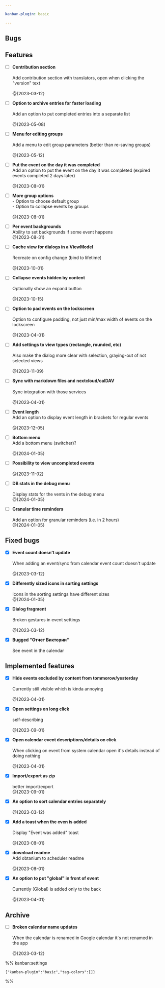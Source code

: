 ```yaml
---

kanban-plugin: basic

---
```


## Bugs



## Features

- [ ] **Contribution section**<br><br>Add contribution section with translators, open when clicking the "version" text<br><br>@{2023-03-12}
- [ ] **Option to archive entries for faster loading**<br><br>Add an option to put completed entries into a separate list<br><br>@{2023-05-08}
- [ ] **Menu for editing groups**<br><br>Add a menu to edit group parameters (better than re-saving groups)<br><br>@{2023-05-12}
- [ ] **Put the event on the day it was completed**<br>Add an option to put the event on the day it was completed (expired events completed 2 days later)<br><br>@{2023-08-01}
- [ ] **More group options**<br>- Option to choose default group<br>- Option to collapse events by groups<br><br>@{2023-08-01}
- [ ] **Per event backgrounds**<br>Ability to set backgrounds if some event happens<br>@{2023-08-31}
- [ ] **Cache view for dialogs in a ViewModel**<br><br>Recreate on config change (bind to lifetime)<br><br>@{2023-10-01}
- [ ] **Collapse events hidden by content**<br><br>Optionally show an expand button<br><br>@{2023-10-15}
- [ ] **Option to pad events on the lockscreen**<br><br>Option to configure padding, not just min/max width of events on the lockscreen<br><br>@{2023-04-01}
- [ ] **Add settings to view types (rectangle, rounded, etc)**<br><br>Also make the dialog more clear with selection, graying-out of not selected views<br><br>@{2023-11-09}
- [ ] **Sync with markdown files and nextcloud/calDAV**<br><br>Sync integration with those services<br><br>@{2023-04-01}
- [ ] **Event length**<br>Add an option to display event length in brackets for regular events<br><br>@{2023-12-05}
- [ ] **Bottom menu**<br>Add a bottom menu (switcher)?<br><br>@{2024-01-05}
- [ ] **Possibility to view uncompleted events**<br><br>@{2023-11-02}
- [ ] **DB stats in the debug menu**<br><br>Display stats for the vents in the debug menu<br>@{2024-01-05}
- [ ] **Granular time reminders**<br><br>Add an option for granular reminders (i.e. in 2 hours)<br>@{2024-01-05}


## Fixed bugs

- [x] **Event count doesn't update**<br><br>When adding an event/sync from calendar event count doesn't update<br><br>@{2023-03-12}
- [x] **Differently sized icons in sorting settings**<br><br>Icons in the sorting settings have different sizes<br>@{2024-01-05}
- [x] **Dialog fragment**<br><br>Broken gestures in event settings<br><br>@{2023-03-12}
- [x] **Bugged "Отчет Виктории"**<br><br>See event in the calendar


## Implemented features

- [x] **Hide events excluded by content from tommorow/yesterday**<br><br>Currently still visible which is kinda annoying<br><br>@{2023-04-01}
- [x] **Open settings on long click**<br><br>self-describing<br><br>@{2023-09-01}
- [x] **Open calendar event descriptions/details on click**<br><br>When clicking on event from system calendar open it's details instead of doing nothing<br><br>@{2023-04-01}
- [x] **Import/export as zip**<br><br>better import/export<br>@{2023-09-01}
- [x] **An option to sort calendar entries separately**<br><br>@{2023-03-12}
- [x] **Add a toast when the even is added**<br><br>Display "Event was added" toast<br><br>@{2023-08-01}
- [x] **download readme**<br>Add obtanium to scheduler readme<br><br>@{2023-08-01}
- [x] **An option to put "global" in front of event**<br><br>Currently (Global) is added only to the back<br><br>@{2023-04-01}


## Archive

- [ ] **Broken calendar name updates**<br><br>When the calendar is renamed in Google calendar it's not renamed in the app<br><br>@{2023-03-12}




%% kanban:settings
```
{"kanban-plugin":"basic","tag-colors":[]}
```
%%